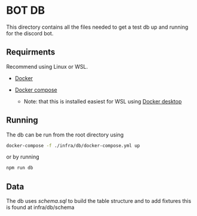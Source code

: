# BOT DB
This directory contains all the files needed to get a test db up and running for the discord bot.

## Requirments
Recommend using Linux or WSL.

- [Docker](https://www.docker.com/?utm_source=google&utm_medium=cpc&utm_campaign=search_emea_brand&utm_term=docker_exact&gclid=Cj0KCQjwof6WBhD4ARIsAOi65ag5MvTIjgaAuxv5ALjgSf7_ltgVuayDzdf30-QpZMnPqlHw4s15rJUaAkmWEALw_wcB)

- [Docker compose](https://docs.docker.com/compose/install/)
    - Note: that this is installed easiest for WSL using [Docker desktop](https://docs.docker.com/desktop/windows/wsl/)

## Running
The db can be run from the root directory using
```bash
docker-compose -f ./infra/db/docker-compose.yml up
```
or by running
```bash
npm run db
```

## Data
The db uses _schema.sql_ to build the table structure and to add fixtures this is found at infra/db/schema